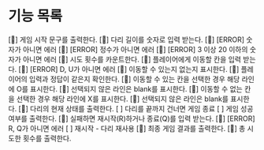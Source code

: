 # 기능 목록

[:deciduous_tree:] 게임 시작 문구를 출력한다.
[:deciduous_tree:] 다리 길이를 숫자로 입력 받는다.
    [:deciduous_tree:] [ERROR] 숫자가 아니면 에러
    [:deciduous_tree:] [ERROR] 정수가 아니면 에러
    [:deciduous_tree:] [ERROR] 3 이상 20 이하의 숫자가 아니면 에러
[:deciduous_tree:] 시도 횟수를 카운트한다.
[:deciduous_tree:] 플레이어에게 이동할 칸을 입력 받는다.
    [:deciduous_tree:] [ERROR] D, U가 아니면 에러
[:deciduous_tree:] 이동할 수 있는지 없는지 표시한다.
    [:deciduous_tree:] 플레이어의 입력과 정답이 같은지 확인한다.
    [:deciduous_tree:] 이동할 수 있는 칸을 선택한 경우 해당 라인에 O를 표시한다.
        [:deciduous_tree:] 선택되지 않은 라인은 blank를 표시한다.
    [:deciduous_tree:] 이동할 수 없는 칸을 선택한 경우 해당 라인에 X를 표시한다.
        [:deciduous_tree:] 선택되지 않은 라인은 blank를 표시한다.
[:deciduous_tree:] 다리의 현재 상태를 출력한다.
[ ] 다리를 끝까지 건너면 게임 종료
[ ] 게임 성공 여부를 출력한다.
[:deciduous_tree:] 실패하면 재시작(R)하거나 종료(Q)를 입력 받는다.
    [:deciduous_tree:] [ERROR] R, Q가 아니면 에러
[ ] 재시작 - 다리 재사용
[:deciduous_tree:] 최종 게임 결과를 출력한다.
[:deciduous_tree:] 총 시도한 횟수를 출력한다.